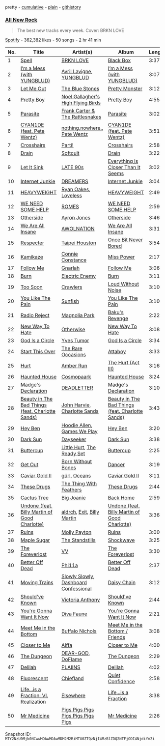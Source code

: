 pretty - [cumulative](/playlists/cumulative/37i9dQZF1DWZryfp6NSvtz.md) - [plain](/playlists/plain/37i9dQZF1DWZryfp6NSvtz) - [githistory](https://github.githistory.xyz/mackorone/spotify-playlist-archive/blob/main/playlists/plain/37i9dQZF1DWZryfp6NSvtz)

### [All New Rock](https://open.spotify.com/playlist/37i9dQZF1DWZryfp6NSvtz)

> The best new tracks every week\. Cover: BRKN LOVE

[Spotify](https://open.spotify.com/user/spotify) - 362,382 likes - 50 songs - 2 hr 41 min

| No. | Title | Artist(s) | Album | Length |
|---|---|---|---|---|
| 1 | [Spell](https://open.spotify.com/track/4Un8vcXds1r5WuRknRlycI) | [BRKN LOVE](https://open.spotify.com/artist/2Hkg1gn2Hpar1sVP8adtNp) | [Black Box](https://open.spotify.com/album/6FWVzZ70IkIbYjySKrThTI) | 3:37 |
| 2 | [I’m a Mess \(with YUNGBLUD\)](https://open.spotify.com/track/1yvArCvZLTHiawRdWKSAWj) | [Avril Lavigne](https://open.spotify.com/artist/0p4nmQO2msCgU4IF37Wi3j), [YUNGBLUD](https://open.spotify.com/artist/6Ad91Jof8Niiw0lGLLi3NW) | [I’m a Mess \(with YUNGBLUD\)](https://open.spotify.com/album/7kpLyQOiE4j9bNCZhKvWBr) | 3:07 |
| 3 | [Let Me Out](https://open.spotify.com/track/4IUZViuv8cdwJPw1IdmpIG) | [The Blue Stones](https://open.spotify.com/artist/5VPCIIfZPK8KPsgz4jmOEC) | [Pretty Monster](https://open.spotify.com/album/3UqBWziPrsp5pXDR2cJI2P) | 3:12 |
| 4 | [Pretty Boy](https://open.spotify.com/track/0HLUNrbWZdyUDWVKy3X9JH) | [Noel Gallagher's High Flying Birds](https://open.spotify.com/artist/7sjttK1WcZeyLPn3IsQ62L) | [Pretty Boy](https://open.spotify.com/album/0H47zdiavh551uJHvO4Nfx) | 4:55 |
| 5 | [Parasite](https://open.spotify.com/track/4Wsst7bJEVKRWI1vef1S7R) | [Frank Carter & The Rattlesnakes](https://open.spotify.com/artist/3r32a6mMdoPaSP1C7kYhMc) | [Parasite](https://open.spotify.com/album/5fyMxb8ClYRqpiTrzR7xc3) | 3:02 |
| 6 | [CYAN1DE \(feat\. Pete Wentz\)](https://open.spotify.com/track/1v64n1ScLjCccCw75vgqAY) | [nothing,nowhere.](https://open.spotify.com/artist/7FngGIEGgN3Iwauw1MvO4P), [Pete Wentz](https://open.spotify.com/artist/6eNCYcluBDxyf0kkn4j7rD) | [CYAN1DE \(feat\. Pete Wentz\)](https://open.spotify.com/album/10fQxebU1iCQ64dLuNcjMR) | 3:51 |
| 7 | [Crosshairs](https://open.spotify.com/track/2qp36gR2mPAssQ2dKHdzO2) | [Parti!](https://open.spotify.com/artist/1b17pNackw7aDoGd6NIZzK) | [Crosshairs](https://open.spotify.com/album/6ODSZq6jJ3oNoTJfuiPFAi) | 2:58 |
| 8 | [Drain](https://open.spotify.com/track/3k8ptnrHJn8LzQnvh413c5) | [Softcult](https://open.spotify.com/artist/13pYXGtaLO9d06VrXX4Aw0) | [Drain](https://open.spotify.com/album/4td2lzPI1u95ohvolQfTkZ) | 3:22 |
| 9 | [Let It Sink](https://open.spotify.com/track/3oRrq1fkzb2aCznN0269mL) | [LATE 90s](https://open.spotify.com/artist/6nm6POBqf0Jt9TDorqIrAJ) | [Everything Is Closer Than It Seems](https://open.spotify.com/album/6O3ixSA4lGzIMR0qELaEFf) | 3:02 |
| 10 | [Internet Junkie](https://open.spotify.com/track/3mIpnNQ9BOlE35LIx8Uf7q) | [DREAMERS](https://open.spotify.com/artist/1FgsVeOhRYuSw2ghkIXV0A) | [Internet Junkie](https://open.spotify.com/album/3F4tW7HMrXqYnLtqdgHp0g) | 3:04 |
| 11 | [HEAVYWEIGHT](https://open.spotify.com/track/6bAx3WfHbtY4LjuS7tdCPK) | [Ryan Oakes](https://open.spotify.com/artist/4l43uAIHyF5VzgonMKVkg7), [Loveless](https://open.spotify.com/artist/1MP7xlABJ13LtmHfG77SCJ) | [HEAVYWEIGHT](https://open.spotify.com/album/5c3oE6tatGA1ZeLDA4IIa9) | 2:49 |
| 12 | [WE NEED SOME HELP](https://open.spotify.com/track/3YIyKhcLMfrO5zRMcFFnBk) | [ROMES](https://open.spotify.com/artist/4b3MzzOReTrle64Pxc1r9g) | [WE NEED SOME HELP](https://open.spotify.com/album/7siEe1fqtHDnqHribtTFbb) | 2:59 |
| 13 | [Otherside](https://open.spotify.com/track/7r6IKrSrxElm4CONGUhlv5) | [Ayron Jones](https://open.spotify.com/artist/1iEaqWaYpKo9x0OrEq7Q7z) | [Otherside](https://open.spotify.com/album/3jQM8I4XJIFIvQPxBX1gHy) | 3:46 |
| 14 | [We Are All Insane](https://open.spotify.com/track/2N175zTqPQhQ5FHOrgsW3h) | [AWOLNATION](https://open.spotify.com/artist/4njdEjTnLfcGImKZu1iSrz) | [We Are All Insane](https://open.spotify.com/album/5ymWKh4Tp382PsDDSimpNI) | 3:31 |
| 15 | [Respecter](https://open.spotify.com/track/40mdIBvQMIVrUJv2oZMvNe) | [Taipei Houston](https://open.spotify.com/artist/1jnyf6lf0zcETB79xWnHF4) | [Once Bit Never Bored](https://open.spotify.com/album/5tPb1hNoIz58BWNrEmelY9) | 3:54 |
| 16 | [Kamikaze](https://open.spotify.com/track/0JpQfoBOdJ2ftUi7VGj6dx) | [Connie Constance](https://open.spotify.com/artist/4RB2kk5dmocmMiHFBlmOEt) | [Miss Power](https://open.spotify.com/album/37pi6A0dr6Puse1u2xHkdD) | 2:17 |
| 17 | [Follow Me](https://open.spotify.com/track/3bz67shMvCewYOvdfL15Yk) | [Gnarlah](https://open.spotify.com/artist/5PWdH4Kq3yHxP0CwaDFBB4) | [Follow Me](https://open.spotify.com/album/5FJnEQHkQQdfUzLP2EW6AP) | 3:06 |
| 18 | [Burn](https://open.spotify.com/track/3ouqK30SAtRBMar60QGle1) | [Electric Enemy](https://open.spotify.com/artist/2N1mByBMykfROrhwRVQV3v) | [Burn](https://open.spotify.com/album/6znptxTJlzaaXruWlMnOd3) | 3:11 |
| 19 | [Too Soon](https://open.spotify.com/track/2idpJZnXSvfURT7xk9iYF0) | [Crawlers](https://open.spotify.com/artist/2xtmoxSauQs0TQFUoHmbfy) | [Loud Without Noise](https://open.spotify.com/album/2dAeC1Va8oTjkXEZ2laVxO) | 3:10 |
| 20 | [You Like The Pain](https://open.spotify.com/track/5aJmHc6Ov7DUQTil6S2rKr) | [Sunfish](https://open.spotify.com/artist/6pSYsLGxRDhv5iEBzZAI4J) | [You Like The Pain](https://open.spotify.com/album/2laRL1BaxjntRN42WDtwyG) | 3:10 |
| 21 | [Radio Reject](https://open.spotify.com/track/5e2nKdiIRq7bNt8xkhvJhX) | [Magnolia Park](https://open.spotify.com/artist/7B76SsfzG0wWk1WEvGzCmY) | [Baku's Revenge](https://open.spotify.com/album/07wQSjTds9132XAwuYzBWF) | 2:22 |
| 22 | [New Way To Hate](https://open.spotify.com/track/3NIBGk4JTkml34Mqxw54oc) | [Otherwise](https://open.spotify.com/artist/1OVyBGCKn7vObVIVPXcmLa) | [New Way To Hate](https://open.spotify.com/album/4LGq2nkiMQkuxaPke3bC7Z) | 3:08 |
| 23 | [God Is a Circle](https://open.spotify.com/track/4sbsJMnW6k7TuLhVmodlFx) | [Yves Tumor](https://open.spotify.com/artist/0qu422H5MOoQxGjd4IzHbS) | [God Is a Circle](https://open.spotify.com/album/3A290H1hI6mUv3uxGDrLlr) | 3:34 |
| 24 | [Start This Over](https://open.spotify.com/track/3rghzWiJzh59FHeec1hcfK) | [The Rare Occasions](https://open.spotify.com/artist/1QfpRUtH14JLoY6F6AYmwt) | [Attaboy](https://open.spotify.com/album/3BKkbvHT458y5uGt7VE2NU) | 3:33 |
| 25 | [Hurt](https://open.spotify.com/track/40rS9x45fhwnrFhlwfwel1) | [Amber Run](https://open.spotify.com/artist/0MmnmsAuQKRFpo6vJElcaU) | [The Hurt \(Act III\)](https://open.spotify.com/album/65u051cc2JZDJxALoFoEZ0) | 3:16 |
| 26 | [Haunted House](https://open.spotify.com/track/1sz7VUOwSA5ccLfU6VbjMn) | [Cosmopaark](https://open.spotify.com/artist/29ArX70lbbZc2CfnbAAy5L) | [Haunted House](https://open.spotify.com/album/4qHnUTZiKs15yYJ8qjIg0W) | 3:24 |
| 27 | [Madge's Declaration](https://open.spotify.com/track/547Ad3KBxWgNCmLbot2vf5) | [DEADLETTER](https://open.spotify.com/artist/4MfUQ99z2kgMnl9hAwffBx) | [Madge's Declaration](https://open.spotify.com/album/22UTxZIaIJzdf1QfMl5AQO) | 3:10 |
| 28 | [Beauty in The Bad Things \(feat\. Charlotte Sands\)](https://open.spotify.com/track/0KLaAbimxVW1szhFa78e6E) | [John Harvie](https://open.spotify.com/artist/6kTaghFWmvBbtenJUJks6h), [Charlotte Sands](https://open.spotify.com/artist/2cAXhrWAztXGwk6r15ibW2) | [Beauty in The Bad Things \(feat\. Charlotte Sands\)](https://open.spotify.com/album/1zgWsVNfTMpT1PyZyBN8yE) | 3:43 |
| 29 | [Hey Ben](https://open.spotify.com/track/4E3BK77SynwO7hMHp2KvAa) | [Hoodie Allen](https://open.spotify.com/artist/382aq8Pij5V2nE2JMHMoxl), [Games We Play](https://open.spotify.com/artist/4yP4eYthbuCNIcoQtqwj40) | [Hey Ben](https://open.spotify.com/album/6rnlieOtH8DDSZnBqe1L3M) | 3:20 |
| 30 | [Dark Sun](https://open.spotify.com/track/1buf7Tdujh2fdJ0MogqwI4) | [Dayseeker](https://open.spotify.com/artist/5FjQVp1Lb0kltmwIuu5kfj) | [Dark Sun](https://open.spotify.com/album/5LBwRaecL24pCuyX5klZm5) | 3:38 |
| 31 | [Buttercup](https://open.spotify.com/track/4qtmI4TDTidroCYA0VF3MD) | [Little Hurt](https://open.spotify.com/artist/3QN1rAppoKbXhExveckTuO), [The Ready Set](https://open.spotify.com/artist/2eRJjYEaWyGZbOBGYFLBoC) | [Buttercup](https://open.spotify.com/album/5yjQWUxAfVHWvJ2CNKufW6) | 2:25 |
| 32 | [Get Out](https://open.spotify.com/track/4gQuP2NpSlHXQAL7tcOw4c) | [Born Without Bones](https://open.spotify.com/artist/541FGx3Aj5vHIpwFiByjFg) | [Dancer](https://open.spotify.com/album/70TCtcpeuZEBEWNXXdKO3P) | 3:19 |
| 33 | [Caviar Gold II](https://open.spotify.com/track/6qGQN1SKEW5SLX978FsSQV) | [gürl](https://open.spotify.com/artist/7AYAOzmAp9u45wGPVfi3DL), [Oceans](https://open.spotify.com/artist/7x3hXpGkI296eBLTbhbND0) | [Caviar Gold II](https://open.spotify.com/album/4G7ZHd3EG9HFCcLHkw0xl4) | 3:11 |
| 34 | [These Drugs](https://open.spotify.com/track/3t1uQlpov2xgh0nePbzNDX) | [The Thing With Feathers](https://open.spotify.com/artist/3fJAImowfWb7c7e2Fy6hUF) | [These Drugs](https://open.spotify.com/album/57i8KtPiGv0iP0nio8Gcsl) | 2:44 |
| 35 | [Cactus Tree](https://open.spotify.com/track/1RVRJDNvEuGI6S1jCUTVP0) | [Big Joanie](https://open.spotify.com/artist/39cxr26gqrCiUgIkz4lA8j) | [Back Home](https://open.spotify.com/album/6hRU0VsRHXdlompg7pC79m) | 2:59 |
| 36 | [Undone \(feat\. Billy Martin of Good Charlotte\)](https://open.spotify.com/track/1V0KsuveYx6OYhngfksO2b) | [aldrch](https://open.spotify.com/artist/3WYrAQad51Rnd8BqODF4Em), [Exit](https://open.spotify.com/artist/3jOKYfOuCZf19meuwqMUmj), [Billy Martin](https://open.spotify.com/artist/50cv1LUzko0wYHYGFE3PFE) | [Undone \(feat\. Billy Martin of Good Charlotte\)](https://open.spotify.com/album/1Oq4OwMQ4Zsp0QQ3oL6xS3) | 3:36 |
| 37 | [Ruins](https://open.spotify.com/track/5i0SbswKCzrooxqFgfrLFi) | [Molly Payton](https://open.spotify.com/artist/6mbzLeDgokrXD05pj6kf0N) | [Ruins](https://open.spotify.com/album/36qLQvej2MNoAOGQq8zXlQ) | 3:00 |
| 38 | [Maple Sugar](https://open.spotify.com/track/7eeAv01c74I3zXj30kaxNj) | [The Standstills](https://open.spotify.com/artist/2OCAyLpPne0X14kjvE535s) | [Shockwave](https://open.spotify.com/album/2ZhGbMA4w3mCamgFzKGokR) | 3:25 |
| 39 | [The Foreverlost](https://open.spotify.com/track/5i4VmRIpHkRmyZeQlDvOOn) | [VV](https://open.spotify.com/artist/5QeGMmMBYG14aeTzkVny1l) | [The Foreverlost](https://open.spotify.com/album/52BS9aeUsHLZJtSW0qe43T) | 3:30 |
| 40 | [Better Off Dead](https://open.spotify.com/track/38Jena0KgdW1go86kUdxC9) | [Phi11a](https://open.spotify.com/artist/1QrAumNRmmekZeMDVTUfbS) | [Better Off Dead](https://open.spotify.com/album/5sL9J1A4TW6rmyH9jyL2Mw) | 2:37 |
| 41 | [Moving Trains](https://open.spotify.com/track/0UMrMQSH9iXJke3kxnyvRE) | [Slowly Slowly](https://open.spotify.com/artist/2NNeERUBxmB2UrLFfL1Q8e), [Dashboard Confessional](https://open.spotify.com/artist/4ERtgeBbWRkFzIz6LaFCeY) | [Daisy Chain](https://open.spotify.com/album/4gcFIrG7wR5Hr8gZeSRqoK) | 3:12 |
| 42 | [Should've Known](https://open.spotify.com/track/4nresNbETCAa88JrG8uK9e) | [Victoria Anthony](https://open.spotify.com/artist/0x0iGXZc5qI9edbL1qNCdx) | [Should've Known](https://open.spotify.com/album/3miEwxBcJvBLqda3nwhSXD) | 2:44 |
| 43 | [You're Gonna Want It Now](https://open.spotify.com/track/4h1FPEF0eaAw3sbb4Q34RP) | [Diva Faune](https://open.spotify.com/artist/39l75cUNbVMpHgykQLyOUT) | [You're Gonna Want It Now](https://open.spotify.com/album/0SPyyJrolxPRRE9fqDXi2B) | 2:21 |
| 44 | [Meet Me in the Bottom](https://open.spotify.com/track/7iiHpRaetFtBweEMVnG1TH) | [Buffalo Nichols](https://open.spotify.com/artist/5dT9JLuBwGNiHJQsY29Qmh) | [Meet Me in the Bottom / Friends](https://open.spotify.com/album/2SWixsPxllhYc2iLEx6Yd5) | 3:08 |
| 45 | [Closer to Me](https://open.spotify.com/track/7vL1aMxsNIdNJryFzKgkDP) | [Alffa](https://open.spotify.com/artist/7iY7ckZelLh9emhog8UrXD) | [Closer to Me](https://open.spotify.com/album/6WshCadzMLpFCNV6uwgqxa) | 4:00 |
| 46 | [The Dungeon](https://open.spotify.com/track/15O8l8OCWIkJPe490rU90L) | [DEAR\-GOD](https://open.spotify.com/artist/6Fnr4z4XxrLyioZquy1WhO), [DoFlame](https://open.spotify.com/artist/4Ev5FYfYGBslgMqAqi2uNc) | [The Dungeon](https://open.spotify.com/album/1otV5RFeCmiYLeuA8a6Izy) | 2:29 |
| 47 | [Delilah](https://open.spotify.com/track/6lToUC50PkbwrzMErmBxGt) | [PLAIINS](https://open.spotify.com/artist/3gUHDc3I3G1bFRElrj90fR) | [Delilah](https://open.spotify.com/album/3vgdtoYZCuf1tplh9COGrz) | 4:02 |
| 48 | [Fluorescent](https://open.spotify.com/track/03DH9eVhD6iWZ6HdRrm9QS) | [Chiefland](https://open.spotify.com/artist/0u85oIp6ihTxfPkGuECDiW) | [Quiet Confidence](https://open.spotify.com/album/48RBaBpNWcDLaqrAAcfjab) | 2:58 |
| 49 | [Life...is a Fraction: VI\. Realization](https://open.spotify.com/track/4aFZu6wEDUt6zmvIV4cFiM) | [Elsewhere](https://open.spotify.com/artist/6jn1LeGksY0lwHjdrMtp34) | [Life...is a Fraction](https://open.spotify.com/album/3MQ21kgNtAMaRQIoGMMO5E) | 3:38 |
| 50 | [Mr Medicine](https://open.spotify.com/track/48tHXTsLgLIU4fJNv13LIy) | [Pigs Pigs Pigs Pigs Pigs Pigs Pigs](https://open.spotify.com/artist/1F7QDWyZTLGzkyGLgFjEhU) | [Mr Medicine](https://open.spotify.com/album/61YA2rZJLN30UgkVRlHwZM) | 2:26 |

Snapshot ID: `MTY2NzU0Mjk0NCwwMDAwMDAwMDM2M2RiMTU0ZTQzNjI4MzBlZDQ2NTFjODI4NjdiYmZi`
